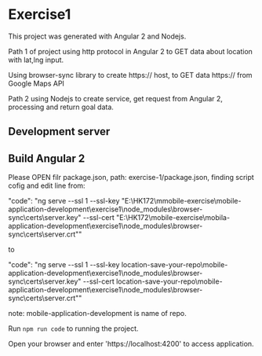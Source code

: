 # Exercise1

This project was generated with Angular 2 and Nodejs.



Path 1 of project using http protocol in Angular 2 to GET data about location with lat,lng input.


Using browser-sync library to create https:// host, to GET data https:// from Google Maps API


Path 2 using Nodejs to create service, get request from Angular 2, processing and return goal data.

## Development server

## Build Angular 2

Please OPEN filr package.json, path: exercise-1/package.json, finding script cofig and edit line from:



"code": "ng serve --ssl 1 --ssl-key \"E:\\HK172\\mmobile-exercise\\mobile-application-development\\exercise1\\node_modules\\browser-sync\\certs\\server.key\" --ssl-cert \"E:\\HK172\\mobile-exercise\\mobila-application-development\\exercise1\\node_modules\\browser-sync\\certs\\server.crt\""

to


"code": "ng serve --ssl 1 --ssl-key location-save-your-repo\\mobile-application-development\\exercise1\\node_modules\\browser-sync\\certs\\server.key\" --ssl-cert location-save-your-repo\\mobile-application-development\\exercise1\\node_modules\\browser-sync\\certs\\server.crt\""


note: mobile-application-development is name of repo.



Run `npm run code` to running the project.


Open your browser and enter 'https://localhost:4200' to access application.